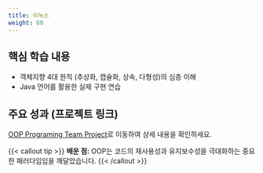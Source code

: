 ```yaml
---
title: 리눅스
weight: 60
---
```


## 핵심 학습 내용

* 객체지향 4대 원칙 (추상화, 캡슐화, 상속, 다형성)의 심층 이해
* Java 언어를 활용한 실제 구현 연습

## 주요 성과 (프로젝트 링크)

[OOP Programing Team Project](/projects/oop_project)로 이동하여 상세 내용을 확인하세요.

{{< callout tip >}}
**배운 점:** OOP는 코드의 재사용성과 유지보수성을 극대화하는 중요한 패러다임임을 깨달았습니다.
{{< /callout >}}